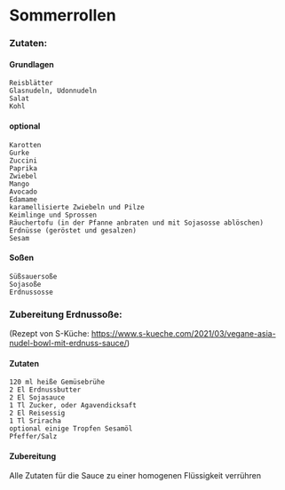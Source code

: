 # Sommerrollen

### Zutaten:
#### Grundlagen
    Reisblätter
    Glasnudeln, Udonnudeln
    Salat
    Kohl
#### optional
    Karotten
    Gurke
    Zuccini 
    Paprika
    Zwiebel
    Mango
    Avocado
    Edamame
    karamellisierte Zwiebeln und Pilze
    Keimlinge und Sprossen
    Räuchertofu (in der Pfanne anbraten und mit Sojasosse ablöschen)
    Erdnüsse (geröstet und gesalzen)
    Sesam
#### Soßen 
    Süßsauersoße
    Sojasoße
    Erdnussosse

### Zubereitung Erdnussoße: 
(Rezept von S-Küche: https://www.s-kueche.com/2021/03/vegane-asia-nudel-bowl-mit-erdnuss-sauce/)
#### Zutaten
    120 ml heiße Gemüsebrühe
    2 El Erdnussbutter
    2 El Sojasauce
    1 Tl Zucker, oder Agavendicksaft
    2 El Reisessig
    1 Tl Sriracha
    optional einige Tropfen Sesamöl
    Pfeffer/Salz

#### Zubereitung
Alle Zutaten für die Sauce zu einer homogenen Flüssigkeit verrühren
